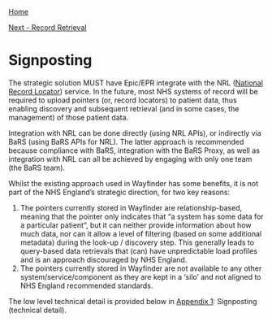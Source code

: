 [Home](../readme.md)

[Next - Record Retrieval](record_retrieval.md)

# Signposting

The strategic solution MUST have Epic/EPR integrate with the NRL ([National Record Locator](https://digital.nhs.uk/services/national-record-locator)) service. In the future, most NHS systems of record will be required to upload pointers (or, record locators) to patient data, thus enabling discovery and subsequent retrieval (and in some cases, the management) of those patient data.

Integration with NRL can be done directly (using NRL APIs), or indirectly via BaRS (using BaRS APIs for NRL). The latter approach is recommended because compliance with BaRS, integration with the BaRS Proxy, as well as integration with NRL can all be achieved by engaging with only one team (the BaRS team). 

Whilst the existing approach used in Wayfinder has some benefits, it is not part of the NHS England’s strategic direction, for two key reasons:
1.	The pointers currently stored in Wayfinder are relationship-based, meaning that the pointer only indicates that “a system has some data for a particular patient”, but it can neither provide information about how much data, nor can it allow a level of filtering (based on some additional metadata) during the look-up / discovery step. This generally leads to query-based data retrievals that (can) have unpredictable load profiles and is an approach discouraged by NHS England.
2.	The pointers currently stored in Wayfinder are not available to any other system/service/component as they are kept in a ‘silo’ and not aligned to NHS England recommended standards.

The low level technical detail is provided below in [Appendix 1](appendix1.md): Signposting (technical detail).
